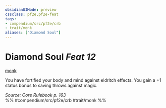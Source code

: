 ```yaml
---
obsidianUIMode: preview
cssclass: pf2e,pf2e-feat
tags:
- compendium/src/pf2e/crb
- trait/monk
aliases: ["Diamond Soul"]
---
```

# Diamond Soul  *Feat 12*  
[monk](../../rules/traits/monk.md)  


You have fortified your body and mind against eldritch effects. You gain a +1 status bonus to saving throws against magic.

*Source: Core Rulebook p. 163*  
%% #compendium/src/pf2e/crb #trait/monk %%
